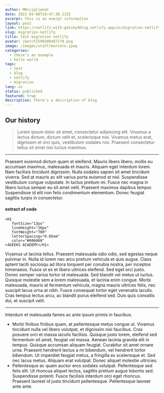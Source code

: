 ```yaml
---
author: MRiciglianoC
date: 2021-03-08T19:47:38.133Z
excerpt: this is an exerpt information
layout: post
link: https://netlify-with-gatsby4blog.netlify.app/us/migration-netlify
slug: migration-netlify
title: Test migration netlify
avatar: sketch1598308487170.png
image: /images/staff/marcelo.jpeg
categories:
  - there's an example
  - hello world
tags:
  - test
  - blog
  - netlify
  - migration
lang: us
status: published
featured: true
description: There's a description of blog
---
```

## Our history

> Lorem ipsum dolor sit amet, consectetur adipiscing elit. Vivamus a lectus dictum, dictum velit et, scelerisque nisi. Vivamus metus erat, dignissim et orci quis, vestibulum sodales nisi. Praesent consectetur tellus sit amet nisi luctus maximus. 



___

Praesent euismod dictum quam at eleifend. Mauris libero libero, mollis eu accumsan maximus, malesuada et mauris. Aliquam eget interdum lorem. Nam facilisis tincidunt dignissim. Nulla sodales sapien sit amet tincidunt viverra. Sed at mauris ac elit varius porta euismod at nisl. Suspendisse vestibulum congue vulputate. In luctus pretium mi. Fusce nec magna in libero luctus semper eu sit amet velit. Praesent maximus dapibus tempor. Suspendisse id elit non felis condimentum elementum. Donec feugiat sagittis turpis in consectetur.

#### extract of code

```
<H1
   fontSize="13px"
   lineHeight="16px"
   fontWeight="700"
   letterSpacing="0.05em"
   color="#606060"
>4GEEKS ACADEMY</H1>
```

Vivamus ut lacinia tellus. Praesent malesuada odio odio, sed egestas neque pulvinar in. Nulla id lorem nec arcu pretium vehicula et quis augue. Class aptent taciti sociosqu ad litora torquent per conubia nostra, per inceptos himenaeos. Fusce ut ex et libero ultrices eleifend. Sed eget orci justo. Donec semper varius tortor id malesuada. Sed blandit vel metus ut luctus. Quisque molestie sem a lorem malesuada, et lacinia enim congue. Morbi malesuada, mauris at fermentum vehicula, magna mauris ultrices felis, nec suscipit lacus urna at nibh. Fusce consequat tortor eget venenatis iaculis. Cras tempus lectus arcu, ac blandit purus eleifend sed. Duis quis convallis dui, et suscipit velit.

___

Interdum et malesuada fames ac ante ipsum primis in faucibus. 

* Morbi finibus finibus quam, at pellentesque metus congue ut. Vivamus tincidunt nulla vel libero volutpat, et dignissim nisi faucibus. Cras posuere orci et massa iaculis facilisis. Quisque justo lorem, eleifend sed fermentum sit amet, feugiat vel massa. Aenean lacinia gravida elit in tempus. Quisque accumsan aliquam feugiat. Curabitur sit amet ornare urna. Praesent hendrerit lectus a mi bibendum, vel hendrerit tortor bibendum. Ut imperdiet feugiat metus, a fringilla ex scelerisque et. Sed nec lacus metus. Aliquam erat volutpat. Donec aliquet molestie ultricies.
* Pellentesque ac quam auctor eros sodales volutpat. Pellentesque sed felis elit. Ut rhoncus aliquet lectus, sagittis pretium augue lobortis sed. Suspendisse potenti. Fusce facilisis interdum orci eget rhoncus. Praesent laoreet id justo tincidunt pellentesque. Pellentesque laoreet ante ante.